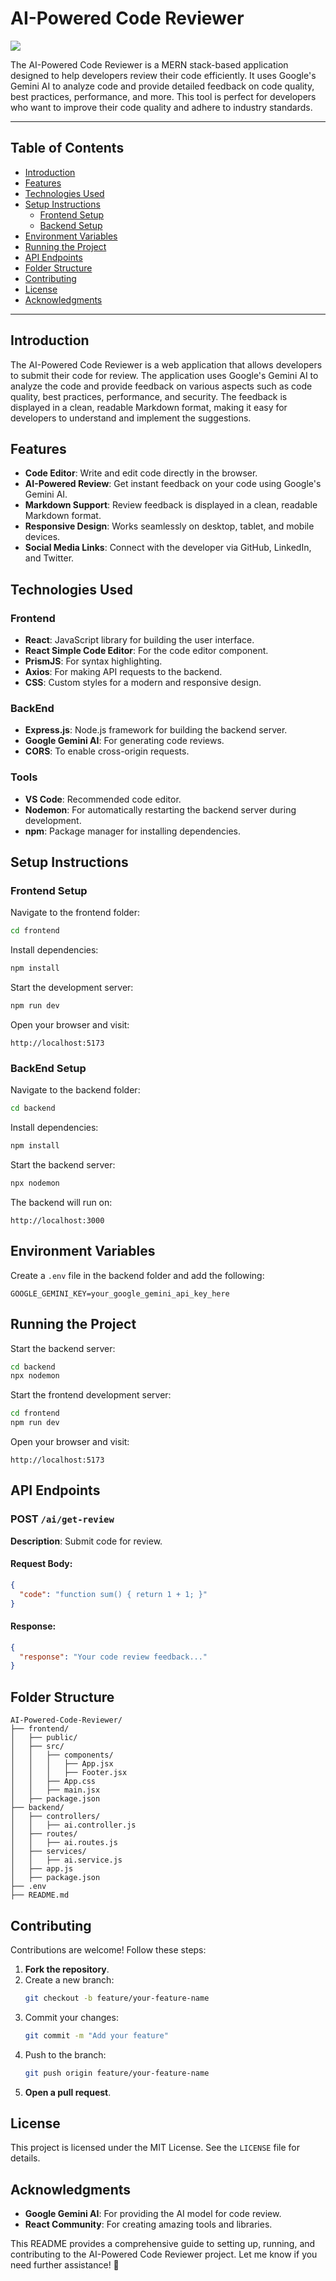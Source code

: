 # AI-Powered Code Reviewer 
<img src="/Frontend/src/assets/screenshot.png"/>

The AI-Powered Code Reviewer is a MERN stack-based application designed to help developers review their code efficiently. It uses Google's Gemini AI to analyze code and provide detailed feedback on code quality, best practices, performance, and more. This tool is perfect for developers who want to improve their code quality and adhere to industry standards.

---

## Table of Contents
- [Introduction](#introduction)
- [Features](#features)
- [Technologies Used](#technologies-used)
- [Setup Instructions](#setup-instructions)
  - [Frontend Setup](#frontend-setup)
  - [Backend Setup](#backend-setup)
- [Environment Variables](#environment-variables)
- [Running the Project](#running-the-project)
- [API Endpoints](#api-endpoints)
- [Folder Structure](#folder-structure)
- [Contributing](#contributing)
- [License](#license)
- [Acknowledgments](#acknowledgments)

---

## Introduction
The AI-Powered Code Reviewer is a web application that allows developers to submit their code for review. The application uses Google's Gemini AI to analyze the code and provide feedback on various aspects such as code quality, best practices, performance, and security. The feedback is displayed in a clean, readable Markdown format, making it easy for developers to understand and implement the suggestions.

## Features
- **Code Editor**: Write and edit code directly in the browser.
- **AI-Powered Review**: Get instant feedback on your code using Google's Gemini AI.
- **Markdown Support**: Review feedback is displayed in a clean, readable Markdown format.
- **Responsive Design**: Works seamlessly on desktop, tablet, and mobile devices.
- **Social Media Links**: Connect with the developer via GitHub, LinkedIn, and Twitter.

## Technologies Used
### Frontend
- **React**: JavaScript library for building the user interface.
- **React Simple Code Editor**: For the code editor component.
- **PrismJS**: For syntax highlighting.
- **Axios**: For making API requests to the backend.
- **CSS**: Custom styles for a modern and responsive design.

### BackEnd
- **Express.js**: Node.js framework for building the backend server.
- **Google Gemini AI**: For generating code reviews.
- **CORS**: To enable cross-origin requests.

### Tools
- **VS Code**: Recommended code editor.
- **Nodemon**: For automatically restarting the backend server during development.
- **npm**: Package manager for installing dependencies.

## Setup Instructions

### Frontend Setup
Navigate to the frontend folder:
```bash
cd frontend
```
Install dependencies:
```bash
npm install
```
Start the development server:
```bash
npm run dev
```
Open your browser and visit:
```
http://localhost:5173
```

### BackEnd Setup
Navigate to the backend folder:
```bash
cd backend
```
Install dependencies:
```bash
npm install
```
Start the backend server:
```bash
npx nodemon
```
The backend will run on:
```
http://localhost:3000
```

## Environment Variables
Create a `.env` file in the backend folder and add the following:
```env
GOOGLE_GEMINI_KEY=your_google_gemini_api_key_here
```

## Running the Project
Start the backend server:
```bash
cd backend
npx nodemon
```
Start the frontend development server:
```bash
cd frontend
npm run dev
```
Open your browser and visit:
```
http://localhost:5173
```

## API Endpoints
### POST `/ai/get-review`
**Description**: Submit code for review.

#### Request Body:
```json
{
  "code": "function sum() { return 1 + 1; }"
}
```
#### Response:
```json
{
  "response": "Your code review feedback..."
}
```

## Folder Structure
```
AI-Powered-Code-Reviewer/
├── frontend/
│   ├── public/
│   ├── src/
│   │   ├── components/
│   │   │   ├── App.jsx
│   │   │   ├── Footer.jsx
│   │   ├── App.css
│   │   ├── main.jsx
│   ├── package.json
├── backend/
│   ├── controllers/
│   │   ├── ai.controller.js
│   ├── routes/
│   │   ├── ai.routes.js
│   ├── services/
│   │   ├── ai.service.js
│   ├── app.js
│   ├── package.json
├── .env
├── README.md
```

## Contributing
Contributions are welcome! Follow these steps:

1. **Fork the repository**.
2. Create a new branch:
   ```bash
   git checkout -b feature/your-feature-name
   ```
3. Commit your changes:
   ```bash
   git commit -m "Add your feature"
   ```
4. Push to the branch:
   ```bash
   git push origin feature/your-feature-name
   ```
5. **Open a pull request**.

## License
This project is licensed under the MIT License. See the `LICENSE` file for details.

## Acknowledgments
- **Google Gemini AI**: For providing the AI model for code review.
- **React Community**: For creating amazing tools and libraries.

This README provides a comprehensive guide to setting up, running, and contributing to the AI-Powered Code Reviewer project. Let me know if you need further assistance! 🚀
